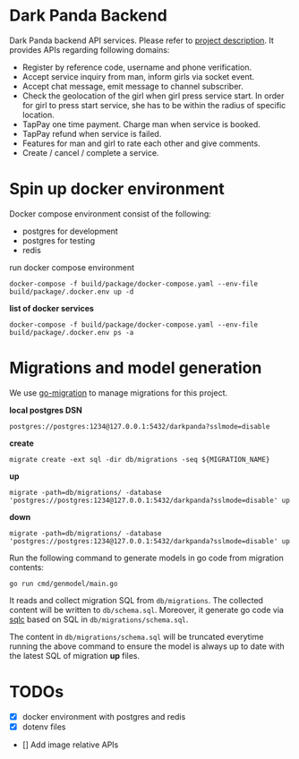 # Dark Panda Backend

Dark Panda backend API services. Please refer to [project description](https://gist.github.com/huangc28/8b6c5ff777367597c430a5fd9c6099af). It provides APIs regarding following domains:

- Register by reference code, username and phone verification.
- Accept service inquiry from man, inform girls via socket event.
- Accept chat message, emit message to channel subscriber.
- Check the geolocation of the girl when girl press service start. In order for girl to press start service, she has to be within the radius of specific location.
- TapPay one time payment. Charge man when service is booked.
- TapPay refund when service is failed.
- Features for man and girl to rate each other and give comments.
- Create / cancel / complete a service.

# Spin up docker environment

Docker compose environment consist of the following:

- postgres for development
- postgres for testing
- redis

run docker compose environment

```
docker-compose -f build/package/docker-compose.yaml --env-file build/package/.docker.env up -d
```


**list of docker services**

```
docker-compose -f build/package/docker-compose.yaml --env-file build/package/.docker.env ps -a

```

# Migrations and model generation

We use [go-migration](https://github.com/golang-migrate/migrate) to manage migrations for this project.

**local postgres DSN**

```
postgres://postgres:1234@127.0.0.1:5432/darkpanda?sslmode=disable
```

**create**

```
migrate create -ext sql -dir db/migrations -seq ${MIGRATION_NAME}
```

**up**

```
migrate -path=db/migrations/ -database 'postgres://postgres:1234@127.0.0.1:5432/darkpanda?sslmode=disable' up
```

**down**

```
migrate -path=db/migrations/ -database 'postgres://postgres:1234@127.0.0.1:5432/darkpanda?sslmode=disable' up
```

Run the following command to generate models in go code from migration contents:

```
go run cmd/genmodel/main.go
```

It reads and collect migration SQL from `db/migrations`. The collected content will be written to `db/schema.sql`. Moreover, it generate go code via [sqlc](https://github.com/kyleconroy/sqlc) based on SQL in `db/migrations/schema.sql`.

The content in `db/migrations/schema.sql` will be truncated everytime running the above command to ensure the model is always up to date with the latest SQL of migration **up** files.

# TODOs

- [x] docker environment with postgres and redis
- [x] dotenv files
- [] Add image relative APIs

